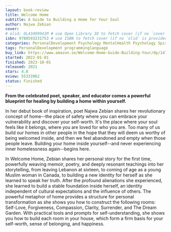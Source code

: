 ```yaml
---
layout: book-review
title: Welcome Home
subtitle: A Guide to Building a Home for Your Soul
author: Najwa Zebian
cover:
# olid: OL43499941M # use Open Library ID to fetch cover (if no `cover` is provided)
isbn: 9780593231753 # use ISBN to fetch cover (if no `olid` is provided, dashes are optional)
categories: PersonalDevelopment Psychology MentalHealth Psychology Spirituality Self Help
tags: PersonalDevelopment programminglanguage
buy_link: https://www.amazon.se/Welcome-Home-Guide-Building-Your/dp/1473699991/ref=asc_df_1473699991?mcid=dbde544827a33bcf9dd045733b1f730a&tag=shpngadsglede-21&linkCode=df0&hvadid=719734874323&hvpos=&hvnetw=g&hvrand=838068381913699372&hvpone=&hvptwo=&hvqmt=&hvdev=c&hvdvcmdl=&hvlocint=&hvlocphy=1012442&hvtargid=pla-1236757880350&psc=1&language=sv_SE&gad_source=1
started: 2022-01-01
finished: 2023-10-01
released: 2021
stars: 4.0
eview: 55333962
status: Finished
---
```


**From the celebrated poet, speaker, and educator comes a powerful blueprint for healing by building a home within yourself.**

In her debut book of inspiration, poet Najwa Zebian shares her revolutionary concept of home--the place of safety where you can embrace your vulnerability and discover your self-worth. It's the place where your soul feels like it belongs, where you are loved for who you are. Too many of us build our homes in other people in the hope that they will deem us worthy of being welcomed inside, and then we feel abandoned and empty when those people leave. Building your home inside yourself--and never experiencing inner homelessness again--begins here.

In Welcome Home, Zebian shares her personal story for the first time, powerfully weaving memoir, poetry, and deeply resonant teachings into her storytelling, from leaving Lebanon at sixteen, to coming of age as a young Muslim woman in Canada, to building a new identity for herself as she learned to speak her truth. After the profound alienations she experienced, she learned to build a stable foundation inside herself, an identity independent of cultural expectations and the influence of others. The powerful metaphor of home provides a structure for personal transformation as she shows you how to construct the following rooms: Self-Love, Forgiveness, Compassion, Clarity, Surrender, and The Dream Garden. With practical tools and prompts for self-understanding, she shows you how to build each room in your house, which form a firm basis for your self-worth, sense of belonging, and happiness.
